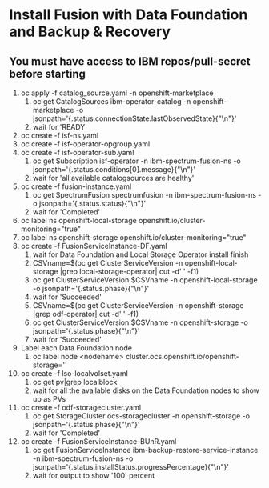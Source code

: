# Install Fusion with Data Foundation and Backup & Recovery

## You must have access to IBM repos/pull-secret before starting


1. oc apply -f catalog_source.yaml -n openshift-marketplace
    1. oc get CatalogSources ibm-operator-catalog -n openshift-marketplace -o jsonpath='{.status.connectionState.lastObservedState}{"\n"}'
    2. wait for 'READY'
2. oc create -f isf-ns.yaml
3. oc create -f isf-operator-opgroup.yaml
4. oc create -f isf-operator-sub.yaml
    1. oc get Subscription isf-operator -n ibm-spectrum-fusion-ns -o jsonpath='{.status.conditions[0].message}{"\n"}'
    2. wait for 'all available catalogsources are healthy'
5. oc create -f fusion-instance.yaml
    1. oc get SpectrumFusion spectrumfusion -n ibm-spectrum-fusion-ns -o jsonpath='{.status.status}{"\n"}'
    2. wait for 'Completed'
6. oc label ns openshift-local-storage openshift.io/cluster-monitoring="true"
7. oc label ns openshift-storage openshift.io/cluster-monitoring="true"
8. oc create -f FusionServiceInstance-DF.yaml
    1. wait for Data Foundation and Local Storage Operator install finish
    2. CSVname=$(oc get ClusterServiceVersion -n openshift-local-storage |grep local-storage-operator| cut -d' ' -f1)
    3. oc get ClusterServiceVersion $CSVname -n openshift-local-storage -o jsonpath='{.status.phase}{"\n"}'
    4. wait for 'Succeeded'
    5. CSVname=$(oc get ClusterServiceVersion -n openshift-storage |grep odf-operator| cut -d' ' -f1)
    6. oc get ClusterServiceVersion $CSVname -n openshift-storage -o jsonpath='{.status.phase}{"\n"}'
    7. wait for 'Succeeded'
9. Label each Data Foundation node
    1. oc label node \<nodename> cluster.ocs.openshift.io/openshift-storage=''
10. oc create -f lso-localvolset.yaml
    1. oc get pv|grep localblock
    2. wait for all the available disks on the Data Foundation nodes to show up as PVs
11. oc create -f odf-storagecluster.yaml
    1. oc get StorageCluster ocs-storagecluster -n openshift-storage -o jsonpath='{.status.phase}{"\n"}'
    2. wait for 'Completed'
12. oc create -f FusionServiceInstance-BUnR.yaml
    1. oc get FusionServiceInstance ibm-backup-restore-service-instance -n ibm-spectrum-fusion-ns -o jsonpath='{.status.installStatus.progressPercentage}{"\n"}'
    2. wait for output to show '100' percent






